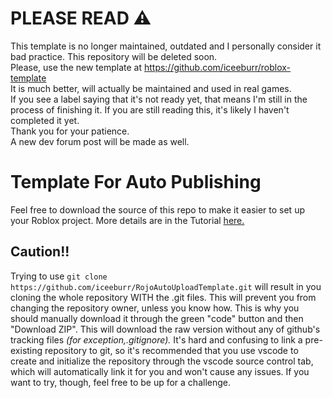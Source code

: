 # PLEASE READ ⚠️
This template is no longer maintained, outdated and I personally consider it bad practice. This repository will be deleted soon. <br>
Please, use the new template at https://github.com/iceeburr/roblox-template <br>
It is much better, will actually be maintained and used in real games. <br>
If you see a label saying that it's not ready yet, that means I'm still in the process of finishing it. If you are still reading this, it's likely I haven't completed it yet. <br>
Thank you for your patience. <br>
A new dev forum post will be made as well.

# Template For Auto Publishing
Feel free to download the source of this repo to make it easier to set up your Roblox project.
More details are in the Tutorial [here.](https://devforum.roblox.com/t/how-to-automate-place-publishing-with-partially-managed-rojo/2443196)

## Caution!!
Trying to use `git clone https://github.com/iceeburr/RojoAutoUploadTemplate.git` will result in you cloning the whole repository WITH the .git files.
This will prevent you from changing the repository owner, unless you know how. This is why you should manually download it through the green "code" button and then "Download ZIP".
This will download the raw version without any of github's tracking files *(for exception,.gitignore).*
It's hard and confusing to link a pre-existing repository to git, so it's recommended that you use vscode to create and initialize the repository through the vscode source control tab, which will automatically link it for you and won't cause any issues. If you want to try, though, feel free to be up for a challenge.
